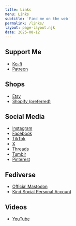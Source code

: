 ```yaml
---
title: Links
menu: Links
subtitle: 'Find me on the web'
permalink: /links/
layout: page-layout.njk
date: 2025-08-12
---
```

## Support Me
- <a href="https://ko-fi.com/jwinsorart" rel="me">Ko-fi</a>  
- <a href="https://www.patreon.com/jwinsorart" rel="me">Patreon</a>

## Shops
- <a href="https://jwinsorart.etsy.com" rel="me">Etsy</a>  
- <a href="https://jwinsorart.com" rel="me">Shopify (preferred)</a>

## Social Media
- <a href="https://www.instagram.com/jwinsorart" rel="me">Instagram</a>  
- <a href="https://www.facebook.com/jwinsorart" rel="me">Facebook</a>  
- <a href="https://www.tiktok.com/@jwinsorart" rel="me">TikTok</a>  
- <a href="https://twitter.com/jwinsorart" rel="me">X</a>  
- <a href="https://www.threads.net/@jwinsorart" rel="me">Threads</a>   
- <a href="https://www.tumblr.com/jwinsorart" rel="me">Tumblr</a>  
- <a href="https://www.pinterest.com/jwinsorart/" rel="me">Pinterest</a>

## Fediverse
- <a href="https://mastodon.social/@jwinsorart" rel="me">Official Mastodon</a>  
- <a href="https://kind.social/@hyperawarebear" rel="me">Kind.Social Personal Account</a> 

## Videos
- <a href="https://youtube.com/channel/UC53uujLCH7N8DrCk0BG3TDg" rel="me">YouTube</a>